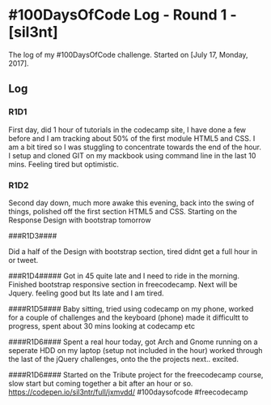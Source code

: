 # #100DaysOfCode Log - Round 1 - [sil3nt]

The log of my #100DaysOfCode challenge. Started on [July 17, Monday, 2017].

## Log

### R1D1 #####

First day, did 1 hour of tutorials in the codecamp site, I have done a few before and I am tracking about 50% of the first module HTML5 and CSS.
I am a bit tired so I was stuggling to concentrate towards the end of the hour. I setup and cloned GIT on my mackbook using command line in the last 10 mins. Feeling tired but optimistic.

### R1D2 #####

Second day down, much more awake this evening, back into the swing of things, polished off
the first section HTML5 and CSS. Starting on the Response Design with bootstrap tomorrow

###R1D3####

Did a half of the Design with bootstrap section, tired didnt get a full hour in or tweet.

###R1D4#####
Got in 45 quite late and I need to ride in the morning. Finished bootstrap responsive section in freecodecamp. Next will be Jquery. feeling good but Its late and I am tired.



####R1D5####
Baby sitting, tried using codecamp on my phone, worked for a couple of challenges and the keyboard (phone) 
made it difficultt to progress, spent about 30 mins looking at codecamp etc

####R1D6####
Spent a real hour today, got Arch and Gnome running on a seperate HDD on my laptop (setup not included in the 
hour) worked through the last of the jQuery challenges, onto the the projects next.. excited.

####R1D6####
Started on the Tribute project for the freecodecamp course, slow start 
but coming together a bit after an hour or so. 
https://codepen.io/sil3ntr/full/jxmvdd/ #100daysofcode #freecodecamp 
